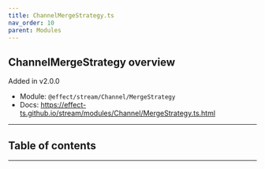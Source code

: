 ```yaml
---
title: ChannelMergeStrategy.ts
nav_order: 10
parent: Modules
---
```


## ChannelMergeStrategy overview

Added in v2.0.0

- Module: `@effect/stream/Channel/MergeStrategy`
- Docs: https://effect-ts.github.io/stream/modules/Channel/MergeStrategy.ts.html

---

<h2 class="text-delta">Table of contents</h2>

---
